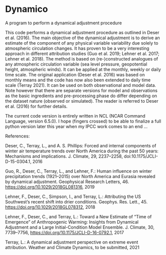 # Dynamico
A program to perform a dynamical adjustment procedure

This code performs a dynamical adjustment procedure as outlined in Deser et al. (2016). The main objective of the dynamical adjustment is to derive an estimate of the component of any physical variable variability due solely to atmospheric circulation changes. It has proven to be a very interesting approach in different attribution studies (Guo et al. 2019; Lehner et al. 2017; Lehner et al. 2018). The method is based on (re-)constructed analogues of any atmospheric circulation variable (sea level pressure, geopotential height, atmospheric winds). It can be applied at the monthly, weekly or daily time scale. The original application (Deser et al. 2016) was based on monthly means and the code has now also been extended to daily time scale (Terray 2021). It can be used on both observational and model data. Note however that there are separate versions for model and observations as the basic ingredients and pre-processing phase do differ depending on the dataset nature (observed or simulated). The reader is referred to Deser et al. (2016) for further details.

The current code version is entirely written in NCL (NCAR Command Language, version 6.5.0). I hope (fingers crossed) to be able to finalize a full python version later this year when my IPCC work comes to an end ...

References:

Deser, C., Terray, L., and A. S. Phillips: Forced and internal components of winter air temperature trends over North America during the past 50 years: Mechanisms and implications. J. Climate, 29, 2237–2258, doi:10.1175/JCLI-D-15-0304.1, 2016

Guo, R., Deser, C., Terray, L., and Lehner, F.: Human influence on winter precipitation trends (1921–2015) over North America and Eurasia revealed by dynamical adjustment. Geophysical Research Letters, 46. https://doi.org/10.1029/2018GL081316, 2019

Lehner, F., Deser, C., Simpson, I., and Terray, L.: Attributing the US Southwest’s recent shift into drier conditions. Geophys. Res. Lett., 45. https://doi.org/10.1029/2018GL078312, 2018

Lehner, F., Deser, C., and Terray, L.: Toward a New Estimate of “Time of Emergence” of Anthropogenic Warming: Insights from Dynamical Adjustment and a Large Initial-Condition Model Ensemble. J. Climate, 30, 7739–7756, https://doi.org/10.1175/JCLI-D-16-0792.1, 2017

Terray, L.: A dynamical adjustment perspective on extreme event attribution. Weather and Climate Dynamics, to be submitted, 2021
